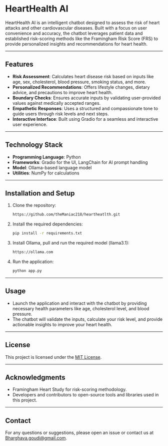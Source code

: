 # HeartHealth AI

HeartHealth AI is an intelligent chatbot designed to assess the risk of heart attacks and other cardiovascular diseases. Built with a focus on user convenience and accuracy, the chatbot leverages patient data and established risk-scoring methods like the Framingham Risk Score (FRS) to provide personalized insights and recommendations for heart health.

---

## Features

- **Risk Assessment**: Calculates heart disease risk based on inputs like age, sex, cholesterol, blood pressure, smoking status, and more.
- **Personalized Recommendations**: Offers lifestyle changes, dietary advice, and precautions to improve heart health.
- **Boundary Checks**: Ensures accurate inputs by validating user-provided values against medically accepted ranges.
- **Empathetic Responses**: Uses a structured and compassionate tone to guide users through risk levels and next steps.
- **Interactive Interface**: Built using Gradio for a seamless and interactive user experience.

---

## Technology Stack

- **Programming Language**: Python
- **Frameworks**: Gradio for the UI, LangChain for AI prompt handling
- **Model**: Ollama-based language model
- **Utilities**: NumPy for calculations

---

## Installation and Setup

1. Clone the repository:
   ```bash
   https://github.com/theManiac218/heartheatlth.git
   ```
2. Install the required dependencies:
   ```bash
   pip install -r requirements.txt
   ```
3. Install Ollama, pull and run the required model (llama3.1):
   ```bash
   https://ollama.com
   ```    
4. Run the application:
   ```bash
   python app.py
   ```


---

## Usage

- Launch the application and interact with the chatbot by providing necessary health parameters like age, cholesterol level, and blood pressure.
- The chatbot will validate the inputs, calculate your risk level, and provide actionable insights to improve your heart health.


---

## License

This project is licensed under the [MIT License](LICENSE).

---

## Acknowledgments

- Framingham Heart Study for risk-scoring methodology.
- Developers and contributors to open-source tools and libraries used in this project.

---

## Contact

For any questions or suggestions, please open an issue or contact us at Bharghava.goudi@gmail.com.
